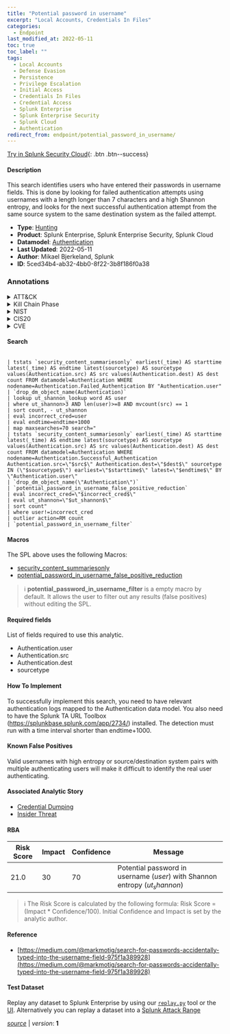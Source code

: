 ```yaml
---
title: "Potential password in username"
excerpt: "Local Accounts, Credentials In Files"
categories:
  - Endpoint
last_modified_at: 2022-05-11
toc: true
toc_label: ""
tags:
  - Local Accounts
  - Defense Evasion
  - Persistence
  - Privilege Escalation
  - Initial Access
  - Credentials In Files
  - Credential Access
  - Splunk Enterprise
  - Splunk Enterprise Security
  - Splunk Cloud
  - Authentication
redirect_from: endpoint/potential_password_in_username/
---
```




[Try in Splunk Security Cloud](https://www.splunk.com/en_us/cyber-security.html){: .btn .btn--success}

#### Description

This search identifies users who have entered their passwords in username fields. This is done by looking for failed authentication attempts using usernames with a length longer than 7 characters and a high Shannon entropy, and looks for the next successful authentication attempt from the same source system to the same destination system as the failed attempt.

- **Type**: [Hunting](https://github.com/splunk/security_content/wiki/Detection-Analytic-Types)
- **Product**: Splunk Enterprise, Splunk Enterprise Security, Splunk Cloud
- **Datamodel**: [Authentication](https://docs.splunk.com/Documentation/CIM/latest/User/Authentication)
- **Last Updated**: 2022-05-11
- **Author**: Mikael Bjerkeland, Splunk
- **ID**: 5ced34b4-ab32-4bb0-8f22-3b8f186f0a38

### Annotations
<details>
  <summary>ATT&CK</summary>

<div markdown="1">

#### [ATT&CK](https://attack.mitre.org/)

| ID          | Technique   | Tactic         |
| ----------- | ----------- |--------------- |
| [T1078.003](https://attack.mitre.org/techniques/T1078/003/) | Local Accounts | Defense Evasion, Persistence, Privilege Escalation, Initial Access |

| [T1552.001](https://attack.mitre.org/techniques/T1552/001/) | Credentials In Files | Credential Access |

</div>
</details>


<details>
  <summary>Kill Chain Phase</summary>

<div markdown="1">

* Exploitation
* Installation
* Delivery


</div>
</details>


<details>
  <summary>NIST</summary>

<div markdown="1">

* DE.AE



</div>
</details>

<details>
  <summary>CIS20</summary>

<div markdown="1">

* CIS 10



</div>
</details>

<details>
  <summary>CVE</summary>

<div markdown="1">


</div>
</details>


#### Search

```

| tstats `security_content_summariesonly` earliest(_time) AS starttime latest(_time) AS endtime latest(sourcetype) AS sourcetype values(Authentication.src) AS src values(Authentication.dest) AS dest count FROM datamodel=Authentication WHERE nodename=Authentication.Failed_Authentication BY "Authentication.user" 
| `drop_dm_object_name(Authentication)` 
| lookup ut_shannon_lookup word AS user 
| where ut_shannon>3 AND len(user)>=8 AND mvcount(src) == 1 
| sort count, - ut_shannon 
| eval incorrect_cred=user 
| eval endtime=endtime+1000 
| map maxsearches=70 search="
| tstats `security_content_summariesonly` earliest(_time) AS starttime latest(_time) AS endtime latest(sourcetype) AS sourcetype values(Authentication.src) AS src values(Authentication.dest) AS dest count FROM datamodel=Authentication WHERE nodename=Authentication.Successful_Authentication Authentication.src=\"$src$\" Authentication.dest=\"$dest$\" sourcetype IN (\"$sourcetype$\") earliest=\"$starttime$\" latest=\"$endtime$\" BY \"Authentication.user\" 
| `drop_dm_object_name(\"Authentication\")` 
| `potential_password_in_username_false_positive_reduction` 
| eval incorrect_cred=\"$incorrect_cred$\" 
| eval ut_shannon=\"$ut_shannon$\" 
| sort count" 
| where user!=incorrect_cred 
| outlier action=RM count 
| `potential_password_in_username_filter`
```

#### Macros
The SPL above uses the following Macros:
* [security_content_summariesonly](https://github.com/splunk/security_content/blob/develop/macros/security_content_summariesonly.yml)
* [potential_password_in_username_false_positive_reduction](https://github.com/splunk/security_content/blob/develop/macros/potential_password_in_username_false_positive_reduction.yml)

> :information_source:
> **potential_password_in_username_filter** is a empty macro by default. It allows the user to filter out any results (false positives) without editing the SPL.



#### Required fields
List of fields required to use this analytic.
* Authentication.user
* Authentication.src
* Authentication.dest
* sourcetype



#### How To Implement
To successfully implement this search, you need to have relevant authentication logs mapped to the Authentication data model. You also need to have the Splunk TA URL Toolbox (https://splunkbase.splunk.com/app/2734/) installed. The detection must run with a time interval shorter than endtime+1000.
#### Known False Positives
Valid usernames with high entropy or source/destination system pairs with multiple authenticating users will make it difficult to identify the real user authenticating.

#### Associated Analytic Story
* [Credential Dumping](/stories/credential_dumping)
* [Insider Threat](/stories/insider_threat)




#### RBA

| Risk Score  | Impact      | Confidence   | Message      |
| ----------- | ----------- |--------------|--------------|
| 21.0 | 30 | 70 | Potential password in username ($user$) with Shannon entropy ($ut_shannon$) |


> :information_source:
> The Risk Score is calculated by the following formula: Risk Score = (Impact * Confidence/100). Initial Confidence and Impact is set by the analytic author.


#### Reference

* [https://medium.com/@markmotig/search-for-passwords-accidentally-typed-into-the-username-field-975f1a389928](https://medium.com/@markmotig/search-for-passwords-accidentally-typed-into-the-username-field-975f1a389928)



#### Test Dataset
Replay any dataset to Splunk Enterprise by using our [`replay.py`](https://github.com/splunk/attack_data#using-replaypy) tool or the [UI](https://github.com/splunk/attack_data#using-ui).
Alternatively you can replay a dataset into a [Splunk Attack Range](https://github.com/splunk/attack_range#replay-dumps-into-attack-range-splunk-server)




[*source*](https://github.com/splunk/security_content/tree/develop/detections/endpoint/potential_password_in_username.yml) \| *version*: **1**
